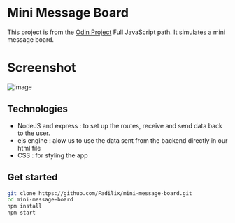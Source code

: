 # Mini Message Board
This project is from the [Odin Project](https://www.theodinproject.com/) Full JavaScript path. It simulates a mini message board.

# Screenshot
![image](https://github.com/Fadilix/mini-message-board/assets/121851593/8f33c2ab-59ab-4f30-b635-b39fb89b7f0f)

## Technologies
- NodeJS and express : to set up the routes, receive and send data back to the user.
- ejs engine : alow us to use the data sent from the backend directly in our html file
- CSS : for styling the app

## Get started
```bash
git clone https://github.com/Fadilix/mini-message-board.git
cd mini-message-board
npm install
npm start
```
